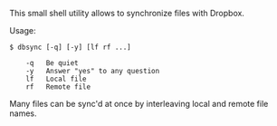 This small shell utility allows to synchronize files with Dropbox.

Usage:

```
$ dbsync [-q] [-y] [lf rf ...]

    -q   Be quiet
    -y   Answer "yes" to any question
    lf   Local file
    rf   Remote file
```

Many files can be sync'd at once by interleaving local and remote file names.
